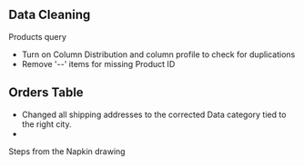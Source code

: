 ## Data Cleaning

Products query
* Turn on Column Distribution and column profile to check for duplications
* Remove '--' items for missing Product ID


## Orders Table
* Changed all shipping addresses to the corrected Data category tied to the right city. 
* 







Steps from the Napkin drawing





